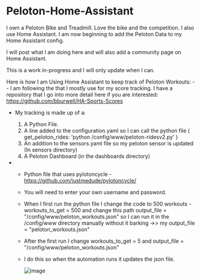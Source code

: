 # Peloton-Home-Assistant

I own a Peloton Bike and Treadmill.  Love the bike and the competition.  I also use Home Assistant.  I am now beginning to add the Peloton Data to my Home Assistant config.

I will post what I am doing here and will also add a community page on Home Assistant.

This is a work in-progress and I will only update when I can.

Here is how I am Using Home Assistant to keep track of Peloton Workouts:
-- I am following the that I mostly use for my score tracking.  I have a repository that I go into more detail here if you are interested: https://github.com/bburwell/HA-Sports-Scores

* My tracking is made up of a:
   1. A Python File.
   2. A line added to the configuration.yaml so I can call the python file ( get_peloton_rides: 'python /config/www/peloton-ridesv2.py' )
   3. An addition to the sensors.yaml file so my peloton sensor is updated (In sensors directory)
   4. A Peloton Dashboard (in the dashboards directory)
      
* * Python file that uses pylotoncycle - https://github.com/justmedude/pylotoncycle/
  * You will need to enter your own username and password.
  * When I first run the python file I change the code to 500 workouts - workouts_to_get = 500  and change this path output_file = "/config/www/peloton_workouts.json" so I can run it in the /config/www directory manually without it barking ->> my output_file = "peloton_workouts.json"
  * After the first run I change  workouts_to_get = 5 and  output_file = "/config/www/peloton_workouts.json"
  * I do this so when the automation runs it updates the json file.
 
    ![image](https://github.com/user-attachments/assets/7bdf6883-66c5-4791-a875-862ba8733efd)



